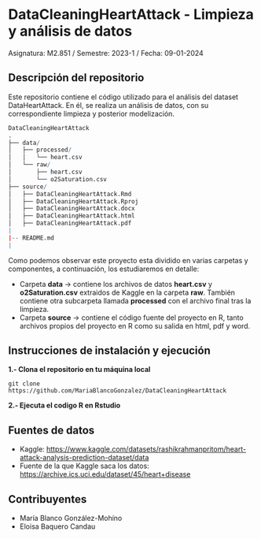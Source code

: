 # DataCleaningHeartAttack - Limpieza y análisis de datos

Asignatura: M2.851 / Semestre: 2023-1 / Fecha: 09-01-2024

## Descripción del repositorio

Este repositorio contiene el código utilizado para el análisis del dataset DataHeartAttack. En él, se realiza un análisis de datos, con su correspondiente limpieza y posterior modelización.

```r
DataCleaningHeartAttack
.
├── data/
│   ├── processed/
│   │   └── heart.csv
│   └── raw/
│       ├── heart.csv
│       └── o2Saturation.csv
├── source/
│   ├── DataCleaningHeartAttack.Rmd
│   ├── DataCleaningHeartAttack.Rproj
│   ├── DataCleaningHeartAttack.docx
│   ├── DataCleaningHeartAttack.html
│   ├── DataCleaningHeartAttack.pdf
|
|-- README.md
|
```

Como podemos observar este proyecto esta dividido en varias carpetas y componentes, a continuación, los estudiaremos en detalle:

* Carpeta **data** -> contiene los archivos de datos **heart.csv** y **o2Saturation.csv** extraidos de Kaggle en la carpeta **raw**. También contiene otra subcarpeta llamada **processed** con el archivo final tras la limpieza.
* Carpeta **source** -> contiene el código fuente del proyecto en R, tanto archivos propios del proyecto en R como su salida en html, pdf y word.

## Instrucciones de instalación y ejecución
**1.- Clona el repositorio en tu máquina local**
```
git clone https://github.com/MariaBlancoGonzalez/DataCleaningHeartAttack
```
**2.- Ejecuta el codigo R en Rstudio**

## Fuentes de datos

* Kaggle: https://www.kaggle.com/datasets/rashikrahmanpritom/heart-attack-analysis-prediction-dataset/data
* Fuente de la que Kaggle saca los datos: https://archive.ics.uci.edu/dataset/45/heart+disease

## Contribuyentes

* María Blanco González-Mohíno
* Eloisa Baquero Candau
